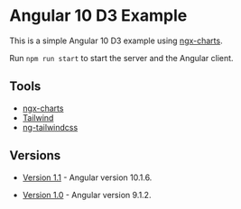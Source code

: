 # Angular 10 D3 Example

This is a simple Angular 10 D3 example using [ngx-charts](https://github.com/swimlane/ngx-charts).

Run `npm run start` to start the server and the Angular client.

## Tools

- [ngx-charts](https://github.com/swimlane/ngx-charts)
- [Tailwind](https://tailwindcss.com)
- [ng-tailwindcss](https://github.com/tehpsalmist/ng-tailwindcss)

## Versions

- [Version 1.1](https://github.com/DavidBuck/angular-d3-example/releases/tag/v1.1) - Angular version 10.1.6.

- [Version 1.0](https://github.com/DavidBuck/angular-d3-example/releases/tag/v1.0) - Angular version 9.1.2.
